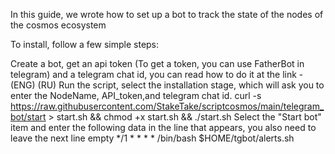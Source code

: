 In this guide, we wrote how to set up a bot to track the state of the nodes of the cosmos ecosystem

To install, follow a few simple steps:

Create a bot, get an api token (To get a token, you can use FatherBot in telegram) and a telegram chat id, you can read how to do it at the link - (ENG) (RU)
Run the script, select the installation stage, which will ask you to enter the NodeName, API_token,and telegram chat id.
curl -s https://raw.githubusercontent.com/StakeTake/scriptcosmos/main/telegram_bot/start > start.sh && chmod +x start.sh && ./start.sh
Select the "Start bot" item and enter the following data in the line that appears, you also need to leave the next line empty
*/1 * * * *  /bin/bash $HOME/tgbot/alerts.sh
